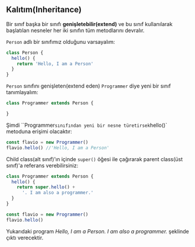 ## Kalıtım(Inheritance)

Bir sınıf başka bir sınıfı **genişletebilir(extend)** ve bu sınıf kullanılarak başlatılan nesneler her iki sınıfın tüm metodlarını devralır.

`Person` adlı bir sınıfımız olduğunu varsayalım:

```js
class Person {
  hello() {
    return 'Hello, I am a Person'
  }
}
```

`Person` sınıfını genişleten(extend eden) `Programmer` diye yeni bir sınıf tanımlayalım:

```js
class Programmer extends Person {

}
```

Şimdi ``Programmer` sınıfından yeni bir nesne türetirsek `hello()` metoduna erişimi olacaktır:

```js
const flavio = new Programmer()
flavio.hello() //'Hello, I am a Person'
```

Child class(alt sınıf)'ın içinde `super()` öğesi ile çağırarak parent class(üst sınıf)'a referans verebilirsiniz:

```js
class Programmer extends Person {
  hello() {
    return super.hello() + 
      '. I am also a programmer.'
  }
}

const flavio = new Programmer()
flavio.hello()
```

Yukarıdaki program *Hello, I am a Person. I am also a programmer.* şeklinde çıktı verecektir.